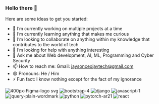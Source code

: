 ### Hello there 👋


Here are some ideas to get you started:

- 🔭 I’m currently working on multiple projects at a time
- 🌱 I’m currently learning anything that makes me curious
- 👯 I’m looking to collaborate on anything within my knowledge that contributes to the world of tech
- 🤔 I’m looking for help with anything interesting 
- 💬 Ask me about Web development, AI, ML, Programming and Cyber Security
- 📫 How to reach me: Gmail: jaysonceojaytech@gmail.com 
- 😄 Pronouns: He / Him
- ⚡ Fun fact: I know nothing except for the fact of my ignorance

![400px-Figma-logo svg](https://user-images.githubusercontent.com/54147129/147131723-30df0e68-5116-4d5f-bf6b-298e84010e06.png)
![bootstrap-4](https://user-images.githubusercontent.com/54147129/147131725-a484b00d-180a-4814-bd46-44dcbf1b8807.jpg)
![django](https://user-images.githubusercontent.com/54147129/147131727-a5e05de5-109f-4350-9e66-54a48ba222f4.png)
![javascript-1](https://user-images.githubusercontent.com/54147129/147131729-206d40de-2923-4548-87b7-7d2816931393.png)
![jquery-plain-wordmark](https://user-images.githubusercontent.com/54147129/147131731-f5264d2e-7c74-4b2e-bd9a-c204c3aaaa62.png)
![python](https://user-images.githubusercontent.com/54147129/147131734-54366a32-d9bd-46bd-9ed4-aef7f9083e95.png)
![pytorch-ar21](https://user-images.githubusercontent.com/54147129/147131737-87de9163-5607-4826-aa62-62add2d58359.png)
![react](https://user-images.githubusercontent.com/54147129/147131739-9debd9fe-3512-4633-96a7-fee4f1896cd4.png)
